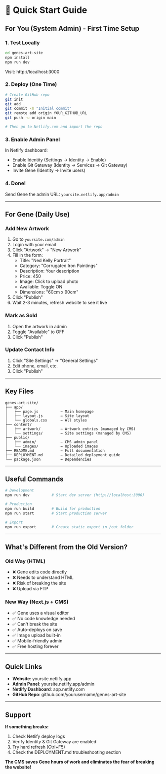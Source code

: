 # 🎯 Quick Start Guide

## For You (System Admin) - First Time Setup

### 1. Test Locally
```bash
cd genes-art-site
npm install
npm run dev
```
Visit: http://localhost:3000

### 2. Deploy (One Time)
```bash
# Create GitHub repo
git init
git add .
git commit -m "Initial commit"
git remote add origin YOUR_GITHUB_URL
git push -u origin main

# Then go to Netlify.com and import the repo
```

### 3. Enable Admin Panel
In Netlify dashboard:
- Enable Identity (Settings → Identity → Enable)
- Enable Git Gateway (Identity → Services → Git Gateway)
- Invite Gene (Identity → Invite users)

### 4. Done!
Send Gene the admin URL: `yoursite.netlify.app/admin`

---

## For Gene (Daily Use)

### Add New Artwork
1. Go to `yoursite.com/admin`
2. Login with your email
3. Click "Artwork" → "New Artwork"
4. Fill in the form:
   - Title: "Ned Kelly Portrait"
   - Category: "Corrugated Iron Paintings"
   - Description: Your description
   - Price: 450
   - Image: Click to upload photo
   - Available: Toggle ON
   - Dimensions: "60cm x 90cm"
5. Click "Publish"
6. Wait 2-3 minutes, refresh website to see it live

### Mark as Sold
1. Open the artwork in admin
2. Toggle "Available" to OFF
3. Click "Publish"

### Update Contact Info
1. Click "Site Settings" → "General Settings"
2. Edit phone, email, etc.
3. Click "Publish"

---

## Key Files

```
genes-art-site/
├── app/
│   ├── page.js          ← Main homepage
│   ├── layout.js        ← Site layout
│   └── globals.css      ← All styles
├── content/
│   ├── artwork/         ← Artwork entries (managed by CMS)
│   └── settings/        ← Site settings (managed by CMS)
├── public/
│   ├── admin/           ← CMS admin panel
│   └── images/          ← Uploaded images
├── README.md            ← Full documentation
├── DEPLOYMENT.md        ← Detailed deployment guide
└── package.json         ← Dependencies
```

---

## Useful Commands

```bash
# Development
npm run dev          # Start dev server (http://localhost:3000)

# Production
npm run build        # Build for production
npm run start        # Start production server

# Export
npm run export       # Create static export in /out folder
```

---

## What's Different from the Old Version?

### Old Way (HTML)
- ❌ Gene edits code directly
- ❌ Needs to understand HTML
- ❌ Risk of breaking the site
- ❌ Upload via FTP

### New Way (Next.js + CMS)
- ✅ Gene uses a visual editor
- ✅ No code knowledge needed
- ✅ Can't break the site
- ✅ Auto-deploys on save
- ✅ Image upload built-in
- ✅ Mobile-friendly admin
- ✅ Free hosting forever

---

## Quick Links

- **Website**: yoursite.netlify.app
- **Admin Panel**: yoursite.netlify.app/admin
- **Netlify Dashboard**: app.netlify.com
- **GitHub Repo**: github.com/yourusername/genes-art-site

---

## Support

**If something breaks:**
1. Check Netlify deploy logs
2. Verify Identity & Git Gateway are enabled
3. Try hard refresh (Ctrl+F5)
4. Check the DEPLOYMENT.md troubleshooting section

**The CMS saves Gene hours of work and eliminates the fear of breaking the website!**
